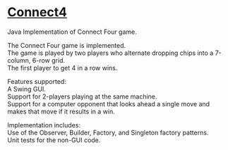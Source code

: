 # [Connect4](https://en.wikipedia.org/wiki/Connect_Four)
Java Implementation of Connect Four game.

The Connect Four game is implemented.  
The game is played by two players who alternate dropping chips into a 7-column, 6-row grid.  
The first player to get 4 in a row wins.  

Features supported:  
A Swing GUI.  
Support for 2-players playing at the same machine.  
Support for a computer opponent that looks ahead a single move and makes that move if it results in a win.  

Implementation includes:  
Use of the Observer, Builder, Factory, and Singleton factory patterns.  
Unit tests for the non-GUI code.  
